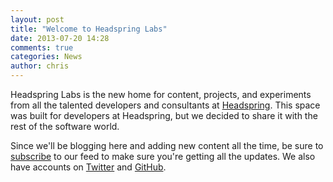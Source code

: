 ```yaml
---
layout: post
title: "Welcome to Headspring Labs"
date: 2013-07-20 14:28
comments: true
categories: News
author: chris
---
```


Headspring Labs is the new home for content, projects, and experiments from all the talented developers and consultants at [Headspring](http://www.headspring.com). This space was built for developers at Headspring, but we decided to share it with the rest of the software world.

<!--more-->

Since we'll be blogging here and adding new content all the time, be sure to [subscribe](/atom.xml) to our feed to make sure you're getting all the updates. We also have accounts on [Twitter](https://twitter.com/HeadspringLabs) and [GitHub](https://github.com/HeadspringLabs).
